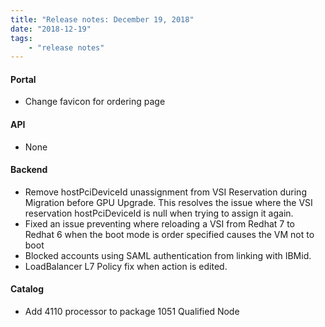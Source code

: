 ```yaml
---
title: "Release notes: December 19, 2018"
date: "2018-12-19"
tags:
    - "release notes"
---
```


#### Portal
- Change favicon for ordering page

#### API
- None

#### Backend
- Remove hostPciDeviceId unassignment from VSI Reservation during Migration before GPU Upgrade. This resolves the issue where the VSI reservation hostPciDeviceId is null when trying to assign it again.
- Fixed an issue preventing where reloading a VSI from Redhat 7 to Redhat 6 when the boot mode is order specified causes the VM not to boot
- Blocked accounts using SAML authentication from linking with IBMid.
- LoadBalancer L7 Policy fix when action is edited.

#### Catalog
- Add 4110 processor to package 1051 Qualified Node
